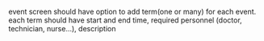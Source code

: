 event screen should have option to add term(one or many) for each event.
each term should have start and end time, required personnel (doctor, technician, nurse...), description
